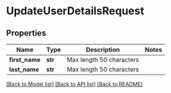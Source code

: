 # UpdateUserDetailsRequest

## Properties
Name | Type | Description | Notes
------------ | ------------- | ------------- | -------------
**first_name** | **str** | Max length 50 characters | 
**last_name** | **str** | Max length 50 characters | 

[[Back to Model list]](../README.md#documentation-for-models) [[Back to API list]](../README.md#documentation-for-api-endpoints) [[Back to README]](../README.md)

